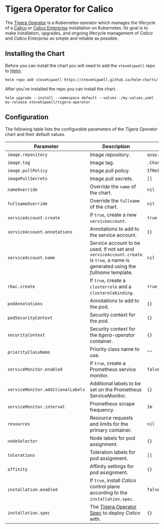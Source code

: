 # Tigera Operator for Calico

The [Tigera Operator](https://www.tigera.io/) is a Kubernetes operator which manages the lifecycle of a [Calico](https://www.tigera.io/project-calico/) or [Calico Enterprise](https://www.tigera.io/tigera-products/calico-enterprise/) installation on Kubernetes. Its goal is to make installation, upgrades, and ongoing lifecycle management of _Calico_ and _Calico Enterprise_ as simple and reliable as possible.

## Installing the Chart

Before you can install the chart you will need to add the `stevehipwell` repo to [Helm](https://helm.sh/).

```shell
helm repo add stevehipwell https://stevehipwell.github.io/helm-charts/
```

After you've installed the repo you can install the chart.

```shell
helm upgrade --install --namespace default --values ./my-values.yaml my-release stevehipwell/tigera-operator
```

## Configuration

The following table lists the configurable parameters of the _Tigera Operator_ chart and their default values.

| Parameter                         | Description                                                                                                                                       | Default                   |
| --------------------------------- | ------------------------------------------------------------------------------------------------------------------------------------------------- | ------------------------- |
| `image.repository`                | Image repository.                                                                                                                                 | `quay.io/tigera/operator` |
| `image.tag`                       | Image tag.                                                                                                                                        | `.Chart.AppVersion`       |
| `image.pullPolicy`                | Image pull policy.                                                                                                                                | `IfNotPresent`            |
| `imagePullSecrets`                | Image pull secrets.                                                                                                                               | `[]`                      |
| `nameOverride`                    | Override the `name` of the chart.                                                                                                                 | `nil`                     |
| `fullnameOverride`                | Override the `fullname` of the chart.                                                                                                             | `nil`                     |
| `serviceAccount.create`           | If `true`, create a new `serviceaccount`.                                                                                                         | `true`                    |
| `serviceAccount.annotations`      | Annotations to add to the service account.                                                                                                        | `{}`                      |
| `serviceAccount.name`             | Service account to be used. If not set and `serviceAccount.create` is `true`, a name is generated using the _fullname_ template.                  | `nil`                     |
| `rbac.create`                     | If `true`, create a `clusterrole` and a `clusterolebinding`.                                                                                      | `true`                    |
| `podAnnotations`                  | Annotations to add to the pod.                                                                                                                    | `{}`                      |
| `podSecurityContext`              | Security context for the pod.                                                                                                                     | `{}`                      |
| `securityContext`                 | Security context for the _tigera-operator_ container.                                                                                             | `{}`                      |
| `priorityClassName`               | Priority class name to use.                                                                                                                       | `""`                      |
| `serviceMonitor.enabled`          | If `true`, create a Prometheus service monitor.                                                                                                   | `false`                   |
| `serviceMonitor.additionalLabels` | Additional labels to be set on the Prometheus ServiceMonitor.                                                                                     | `{}`                      |
| `serviceMonitor.interval`         | Prometheus scrape frequency.                                                                                                                      | `1m`                      |
| `resources`                       | Resource requests and limits for the primary container.                                                                                           | `nil`                     |
| `nodeSelector`                    | Node labels for pod assignment.                                                                                                                   | `{}`                      |
| `tolerations`                     | Toleration labels for pod assignment.                                                                                                             | `[]`                      |
| `affinity`                        | Affinity settings for pod assignment.                                                                                                             | `{}`                      |
| `installation.enabled`            | If `true`, install _Calico_ control plane according to the `installation.spec`.                                                                   | `false`                   |
| `installation.spec`               | The [Tigera Operator Spec](https://docs.projectcalico.org/reference/installation/api#operator.tigera.io/v1.Installation) to deploy _Calico_ with. | `{}`                      |
